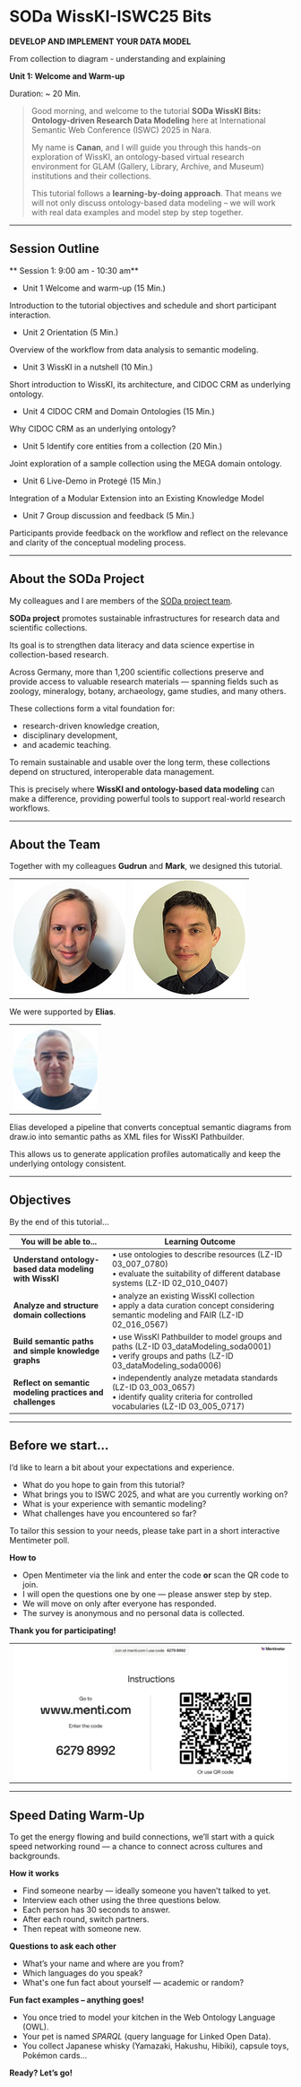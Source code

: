<!--
*titel:
*author:in/urheber:in: 
orcid: 
email: SODa@sammlungen.io
*lizenz: cc by
lizenzlink: https://creativecommons.org/
*persistenter OER link: 
language: 
version:  v1
beschreibung: 
format: SODa WissKI How-to-Tutorial
modultitel: 
modul: Unit 1
einheitstitel: Welcome and warm-up 
eiheit: Einheit 1
lernziel: 

baustein:
zielgruppe: https://zenodo.org/records/15574575
gestaltungsprinzip: 
keywords: ???
erstellungsdatum: 

technische metadaten:
medientyp: text
dateiformat: .md
dauer: 
größe:
software: Web

icon: /assets/SODa-Logo_full.svg

link: https://raw.githubusercontent.com/chastik/WissKI/refs/heads/main/soda.css

-->


# SODa WissKI-ISWC25 Bits

**DEVELOP AND IMPLEMENT YOUR DATA MODEL** 

From collection to diagram - understanding and explaining

**Unit 1: Welcome and Warm-up**

Duration: ~ 20 Min.

> Good morning, and welcome to the tutorial **SODa WissKI Bits: Ontology-driven Research Data Modeling** here at International Semantic Web Conference (ISWC) 2025 in Nara. 
>
> My name is **Canan**, and I will guide you through this hands-on exploration of WissKI, an ontology-based virtual research environment for GLAM (Gallery, Library, Archive, and Museum) institutions and their collections.
>
> This tutorial follows a **learning-by-doing approach**.
> That means we will not only discuss ontology-based data modeling – we will work with real data examples and model step by step together.

---

## Session Outline 

** Session 1: 9:00 am - 10:30 am**

* Unit 1 Welcome and warm-up (15 Min.)

Introduction to the tutorial objectives and schedule and short participant interaction.

* Unit 2 Orientation (5 Min.)

Overview of the workflow from data analysis to semantic modeling.

* Unit 3 WissKI in a nutshell (10 Min.)

Short introduction to WissKI, its architecture, and CIDOC CRM as underlying ontology.

* Unit 4 CIDOC CRM and Domain Ontologies (15 Min.)

Why CIDOC CRM as an underlying ontology?

* Unit 5 Identify core entities from a collection (20 Min.)

Joint exploration of a sample collection using the MEGA domain ontology.

* Unit 6 Live-Demo in Protegé (15 Min.)

Integration of a Modular Extension into an Existing Knowledge Model

* Unit 7 Group discussion and feedback (5 Min.)

Participants provide feedback on the workflow and reflect on the relevance and clarity of the conceptual modeling process.

---

## About the SODa Project

My colleagues and I are members of the [SODa project team](https://sammlungen.io/projekt).

**SODa project** promotes sustainable infrastructures for research data and scientific collections. 

Its goal is to strengthen data literacy and data science expertise in collection-based research.

Across Germany, more than 1,200 scientific collections preserve and provide access to valuable research materials — spanning fields such as zoology, mineralogy, botany, archaeology, game studies, and many others.

These collections form a vital foundation for:

* research-driven knowledge creation,
* disciplinary development,
* and academic teaching.

To remain sustainable and usable over the long term, these collections depend on structured, interoperable data management.

This is precisely where **WissKI and ontology-based data modeling** can make a difference, providing powerful tools to support real-world research workflows.

---

## About the Team

Together with my colleagues **Gudrun** and **Mark**, we designed this tutorial.

<table>
  <tr>
    <td><img src="../assets/schwenk.jpg" alt="WissKI Architektur" width="100%"></td>
    <td><img src="../assets/fichtner.jpg" alt="WissKI Architektur" width="100%"></td>
     </tr>
</table>

We were supported by **Elias**. 

 <table>
  <tr>
    <td><img src="../assets/elias.png" alt="WissKI Architektur" width="100%"></td>
  </tr>
</table>

Elias developed a pipeline that converts conceptual semantic diagrams from draw.io into semantic paths as XML files for WissKI Pathbuilder.

This allows us to generate application profiles automatically and keep the underlying ontology consistent.

---

## Objectives

By the end of this tutorial...

| You will be able to...                                   | Learning Outcome                                                                                                                                                 |
|----------------------------------------------------------|------------------------------------------------------------------------------------------------------------------------------------------------------------------|
| **Understand ontology-based data modeling with WissKI**  | • use ontologies to describe resources (LZ-ID 03\_007\_0780)<br>• evaluate the suitability of different database systems (LZ-ID 02\_010\_0407)                  |
| **Analyze and structure domain collections**             | • analyze an existing WissKI collection<br>• apply a data curation concept considering semantic modeling and FAIR (LZ-ID 02\_016\_0567)                         |
| **Build semantic paths and simple knowledge graphs**     | • use WissKI Pathbuilder to model groups and paths (LZ-ID 03\_dataModeling\_soda0001)<br>• verify groups and paths (LZ-ID 03\_dataModeling\_soda0006)          |
| **Reflect on semantic modeling practices and challenges**| • independently analyze metadata standards (LZ-ID 03\_003\_0657)<br>• identify quality criteria for controlled vocabularies (LZ-ID 03\_005\_0717)              |

---

## Before we start...

I’d like to learn a bit about your expectations and experience.

* What do you hope to gain from this tutorial?
* What brings you to ISWC 2025, and what are you currently working on?
* What is your experience with semantic modeling?
* What challenges have you encountered so far?

To tailor this session to your needs, please take part in a short interactive Mentimeter poll.

**How to**

* Open Mentimeter via the link and enter the code **or** scan the QR code to join.
* I will open the questions one by one — please answer step by step.
* We will move on only after everyone has responded.
* The survey is anonymous and no personal data is collected.

**Thank you for participating!**

 <table>
    <tr>
      <td><img src="../assets/mentimeter_expectations.png" alt="Mentimeter survey" width="100%"></td>
    </tr>
</table>

---

## Speed Dating Warm-Up

To get the energy flowing and build connections, we’ll start with a quick speed networking round — a chance to connect across cultures and backgrounds.

**How it works**

* Find someone nearby — ideally someone you haven’t talked to yet.  
* Interview each other using the three questions below.  
* Each person has 30 seconds to answer.  
* After each round, switch partners.  
* Then repeat with someone new.

**Questions to ask each other**

* What’s your name and where are you from?
* Which languages do you speak?
* What's one fun fact about yourself — academic or random?

**Fun fact examples – anything goes!**

* You once tried to model your kitchen in the Web Ontology Language (OWL).
* Your pet is named *SPARQL* (query language for Linked Open Data).
* You collect Japanese whisky (Yamazaki, Hakushu, Hibiki), capsule toys, Pokémon cards…

**Ready? Let’s go!**
